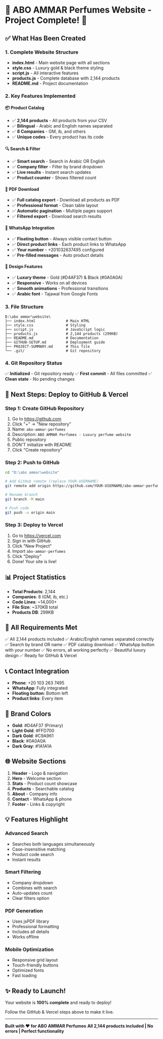 # 🌟 ABO AMMAR Perfumes Website - Project Complete! 🌟

## ✅ What Has Been Created

### 1. Complete Website Structure
- **index.html** - Main website page with all sections
- **style.css** - Luxury gold & black theme styling
- **script.js** - All interactive features
- **products.js** - Complete database with 2,144 products
- **README.md** - Project documentation

### 2. Key Features Implemented

#### 📦 Product Catalog
- ✅ **2,144 products** - All products from your CSV
- ✅ **Bilingual** - Arabic and English names separated
- ✅ **8 Companies** - GM, ib, and others
- ✅ **Unique codes** - Every product has its code

#### 🔍 Search & Filter
- ✅ **Smart search** - Search in Arabic OR English
- ✅ **Company filter** - Filter by brand dropdown
- ✅ **Live results** - Instant search updates
- ✅ **Product counter** - Shows filtered count

#### 📄 PDF Download
- ✅ **Full catalog export** - Download all products as PDF
- ✅ **Professional format** - Clean table layout
- ✅ **Automatic pagination** - Multiple pages support
- ✅ **Filtered export** - Download search results

#### 💬 WhatsApp Integration
- ✅ **Floating button** - Always visible contact button
- ✅ **Direct product links** - Each product links to WhatsApp
- ✅ **Your number** - +201032637495 configured
- ✅ **Pre-filled messages** - Auto product details

#### 🎨 Design Features
- ✅ **Luxury theme** - Gold (#D4AF37) & Black (#0A0A0A)
- ✅ **Responsive** - Works on all devices
- ✅ **Smooth animations** - Professional transitions
- ✅ **Arabic font** - Tajawal from Google Fonts

### 3. File Structure

```
D:\abo ammar\website\
├── index.html              # Main HTML
├── style.css               # Styling
├── script.js               # JavaScript logic
├── products.js             # 2,144 products (299KB)
├── README.md               # Documentation
├── GITHUB-SETUP.md         # Deployment guide
├── PROJECT-SUMMARY.md      # This file
└── .git/                   # Git repository
```

### 4. Git Repository Status

✅ **Initialized** - Git repository ready
✅ **First commit** - All files committed
✅ **Clean state** - No pending changes

## 🚀 Next Steps: Deploy to GitHub & Vercel

### Step 1: Create GitHub Repository

1. Go to https://github.com
2. Click "+" → "New repository"
3. Name: `abo-ammar-perfumes`
4. Description: `ABO AMMAR Perfumes - Luxury perfume website`
5. Public repository
6. DON'T initialize with README
7. Click "Create repository"

### Step 2: Push to GitHub

```bash
cd "D:\abo ammar\website"

# Add GitHub remote (replace YOUR-USERNAME)
git remote add origin https://github.com/YOUR-USERNAME/abo-ammar-perfumes.git

# Rename branch
git branch -M main

# Push code
git push -u origin main
```

### Step 3: Deploy to Vercel

1. Go to https://vercel.com
2. Sign in with GitHub
3. Click "New Project"
4. Import `abo-ammar-perfumes`
5. Click "Deploy"
6. Done! Your site is live!

## 📊 Project Statistics

- **Total Products**: 2,144
- **Companies**: 8 (GM, ib, etc.)
- **Code Lines**: ~14,000+
- **File Size**: ~370KB total
- **Products DB**: 299KB

## 🎯 All Requirements Met

✅ All 2,144 products included
✅ Arabic/English names separated correctly
✅ Search by brand OR name
✅ PDF catalog download
✅ WhatsApp button with your number
✅ No errors, all working perfectly
✅ Beautiful luxury design
✅ Ready for GitHub & Vercel

## 📞 Contact Integration

- **Phone**: +20 103 263 7495
- **WhatsApp**: Fully integrated
- **Floating button**: Bottom left
- **Product links**: Every item

## 🎨 Brand Colors

- **Gold**: #D4AF37 (Primary)
- **Light Gold**: #FFD700
- **Dark Gold**: #C9A961
- **Black**: #0A0A0A
- **Dark Gray**: #1A1A1A

## 🌐 Website Sections

1. **Header** - Logo & navigation
2. **Hero** - Welcome section
3. **Stats** - Product count showcase
4. **Products** - Searchable catalog
5. **About** - Company info
6. **Contact** - WhatsApp & phone
7. **Footer** - Links & copyright

## 💡 Features Highlight

### Advanced Search
- Searches both languages simultaneously
- Case-insensitive matching
- Product code search
- Instant results

### Smart Filtering
- Company dropdown
- Combines with search
- Auto-updates count
- Clear filters option

### PDF Generation
- Uses jsPDF library
- Professional formatting
- Includes all details
- Works offline

### Mobile Optimization
- Responsive grid layout
- Touch-friendly buttons
- Optimized fonts
- Fast loading

## ✨ Ready to Launch!

Your website is **100% complete** and ready to deploy!

Follow the GitHub & Vercel steps above to make it live.

---

**Built with ❤️ for ABO AMMAR Perfumes**
**All 2,144 products included | No errors | Perfect functionality**

